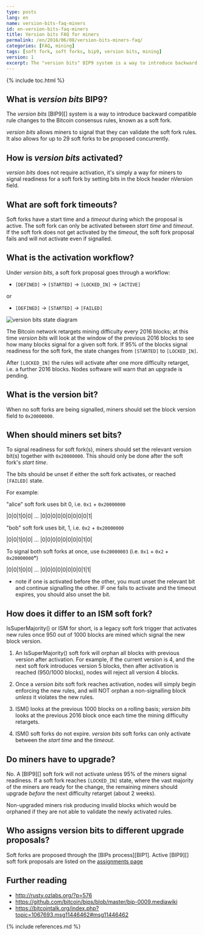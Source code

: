 ```yaml
---
type: posts
lang: en
name: version-bits-faq-miners
id: en-version-bits-faq-miners
title: Version bits FAQ for miners
permalink: /en/2016/06/08/version-bits-miners-faq/
categories: [FAQ, mining]
tags: [soft fork, soft forks, bip9, version bits, mining]
version: 1
excerpt: The "version bits" BIP9 system is a way to introduce backward compatible rule changes to the Bitcoin consensus rules, known as a soft fork.
---
```

{% include toc.html %}

## What is _version bits_ BIP9?

The _version bits_ [BIP9][] system is a way to introduce backward compatible rule changes to the Bitcoin consensus rules, known as a soft fork.

_version bits_ allows miners to signal that they can validate the soft fork rules. It also allows for up to 29 soft forks to be proposed concurrently.

## How is _version bits_ activated?

_version bits_ does not require activation, it's simply a way for miners to signal readiness for a soft fork by setting bits in the block header nVersion field.

## What are soft fork timeouts?

Soft forks have a start time and a _timeout_ during which the proposal is active. The soft fork can only be activated between _start time_ and _timeout_. If the soft fork does not get activated by the _timeout_, the soft fork proposal fails and will not activate even if signalled.

## What is the activation workflow?

Under _version bits_, a soft fork proposal goes through a workflow: 

- `[DEFINED]` -> `[STARTED]` -> `[LOCKED_IN]` -> `[ACTIVE]`

or

- `[DEFINED]` -> `[STARTED]` -> `[FAILED]`

![version bits state diagram](https://raw.githubusercontent.com/bitcoin/bips/master/bip-0009/states.png)

The Bitcoin network retargets mining difficulty every 2016 blocks; at this time _version bits_ will look at the window of the previous 2016 blocks to see how many blocks signal for a given soft fork. If 95% of the blocks signal readiness for the soft fork, the state changes from `[STARTED]` to `[LOCKED_IN]`.

After `[LOCKED_IN]` the rules will activate after one more difficulty retarget, i.e. a further 2016 blocks. Nodes software will warn that an upgrade is pending.

## What is the version bit?

When no soft forks are being signalled, miners should set the block version field to `0x20000000`.

## When should miners set bits?

To signal readiness for soft fork(s), miners should set the relevant version bit(s) together with `0x20000000`. This should only be done after the soft fork's _start time_. 

The bits should be unset if either the soft fork activates, or reached `[FAILED]` state.

For example:

"alice" soft fork uses bit 0, i.e. `0x1` + `0x20000000`

|0|0|1|0|0| ... |0|0|0|0|0|0|0|0|0|1|

"bob" soft fork uses bit, 1, i.e. `0x2` + `0x20000000`

|0|0|1|0|0| ... |0|0|0|0|0|0|0|0|1|0|

To signal both soft forks at once, use `0x20000003` (i.e. `0x1` + `0x2` + `0x20000000`*)

|0|0|1|0|0| ... |0|0|0|0|0|0|0|0|1|1|

* note if one is activated before the other, you must unset the relevant bit and continue signalling the other. IF one fails to activate and the timeout expires, you should also unset the bit.

## How does it differ to an ISM soft fork?

IsSuperMajority() or ISM for short, is a legacy soft fork trigger that activates new rules once 950 out of 1000 blocks are mined which signal the new block version.

1. An IsSuperMajority() soft fork will orphan all blocks with previous version after activation. For example, if the current version is 4, and the next soft fork introduces version 5 blocks, then after activation is reached (950/1000 blocks), nodes will reject all version 4 blocks.

2. Once a _version bits_ soft fork reaches activation, nodes will simply begin enforcing the new rules, and will NOT orphan a non-signalling block _unless_ it violates the new rules.

3. ISM() looks at the previous 1000 blocks on a rolling basis; _version bits_ looks at the previous 2016 block once each time the mining difficulty retargets.

4. ISM() soft forks do not expire. _version bits_ soft forks can only activate between the _start time_ and the _timeout_.

## Do miners have to upgrade?

No. A [BIP9][] soft fork will not activate unless 95% of the miners signal readiness. If a soft fork reaches `[LOCKED_IN]` state, where the vast majority of the miners are ready for the change, the remaining miners should upgrade _before_ the next difficulty retarget (about 2 weeks).

Non-upgraded miners risk producing invalid blocks which would be orphaned if they are not able to validate the newly activated rules.

## Who assigns version bits to different upgrade proposals?

Soft forks are proposed through the [BIPs process][BIP1]. Active [BIP9][] soft fork proposals are listed on the [assignments page](https://github.com/bitcoin/bips/blob/master/bip-0009.mediawiki#deployments)

## Further reading

- <http://rusty.ozlabs.org/?p=576>
- <https://github.com/bitcoin/bips/blob/master/bip-0009.mediawiki>
- <https://bitcointalk.org/index.php?topic=1067693.msg11446462#msg11446462>

{% include references.md %}

